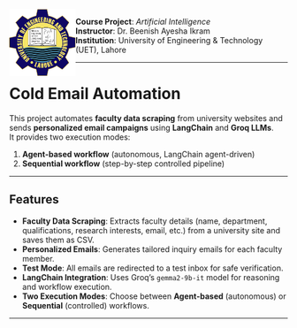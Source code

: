 

<img src="uet.png" alt="UET Logo" width="120" align="left"/>

 **Course Project**: *Artificial Intelligence*  
 **Instructor**: Dr. Beenish Ayesha Ikram  
 **Institution**: University of Engineering & Technology (UET), Lahore  

---

# Cold Email Automation  
This project automates **faculty data scraping** from university websites and sends **personalized email campaigns** using **LangChain** and **Groq LLMs**.  
It provides two execution modes:  
1. **Agent-based workflow** (autonomous, LangChain agent-driven)  
2. **Sequential workflow** (step-by-step controlled pipeline)  

---

## Features

- **Faculty Data Scraping**: Extracts faculty details (name, department, qualifications, research interests, email, etc.) from a university site and saves them as CSV.  
- **Personalized Emails**: Generates tailored inquiry emails for each faculty member.  
- **Test Mode**: All emails are redirected to a test inbox for safe verification.  
- **LangChain Integration**: Uses Groq’s `gemma2-9b-it` model for reasoning and workflow execution.  
- **Two Execution Modes**: Choose between **Agent-based** (autonomous) or **Sequential** (controlled) workflows.  

---
